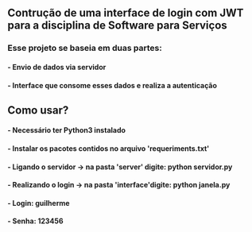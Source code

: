 ## Contrução de uma interface de login com JWT para a disciplina de Software para Serviços
### Esse projeto se baseia em duas partes:
#### - Envio de dados via servidor
#### - Interface que consome esses dados e realiza a autenticação
## Como usar?
#### - Necessário ter Python3 instalado
#### - Instalar os pacotes contidos no arquivo 'requeriments.txt'
#### - Ligando o servidor -> na pasta 'server' digite: python servidor.py
#### - Realizando o login -> na pasta 'interface'digite: python janela.py
#### - Login: guilherme
#### - Senha: 123456